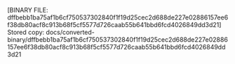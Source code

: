 [BINARY FILE: dffbebb1ba75af1b6cf750537302840f1f19d25cec2d688de227e02886157ee6f38db80acf8c913b68f5cf5577d726caab55b641bbd6fcd4026849dd3d21]
Stored copy: docs/converted-binary/dffbebb1ba75af1b6cf750537302840f1f19d25cec2d688de227e02886157ee6f38db80acf8c913b68f5cf5577d726caab55b641bbd6fcd4026849dd3d21
